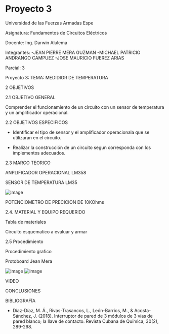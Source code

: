 # Proyecto 3

Universidad de las Fuerzas Armadas Espe

Asignatura: Fundamentos de Circuitos Eléctricos

Docente: Ing. Darwin Alulema

Integrantes: 
-JEAN PIERRE MERA GUZMAN 
-MICHAEL PATRICIO ANDRANGO CAMPUEZ 
-JOSE MAURICIO FUEREZ ARIAS

Parcial: 3

Proyecto 3: TEMA: MEDIDIOR DE TEMPERATURA

2 OBJETIVOS

2.1 OBJETIVO GENERAL

Comprender el funcionamiento de un circuito con un sensor de temperatura y un amplificador operacional.

2.2 OBJETIVOS ESPECIFICOS

* Identificar el tipo de sensor y el amplificador operacionala que se utilizaran en el circuito. 

* Realizar la construcción de un circuito segun corresponda con los implementos adecuados.

2.3 MARCO TEORICO



ANPLIFICADOR OPERACIONAL LM358

SENSOR DE TEMPERATURA LM35

![image](https://user-images.githubusercontent.com/104911658/221885111-244d9d6c-31fd-47e3-84ac-1aff4f12ca87.png)

POTENCIOMETRO DE PRECICION DE 10KOhms


2.4. MATERIAL Y EQUIPO REQUERIDO

Tabla de materiales



Circuito esquematico a evaluar y armar



2.5 Procedimiento



Procedimiento grafico

Protoboard Jean Mera 

![image](https://user-images.githubusercontent.com/104911658/221884301-eef6c4c7-2050-42e5-9302-039cd23529a9.png)
![image](https://user-images.githubusercontent.com/104911658/221884961-42a41135-f0bf-4bbc-a6fe-6d5912f731d1.png)


VIDEO



CONCLUSIONES

 


BIBLIOGRAFÍA

* Díaz-Díaz, M. Á., Rivas-Trasancos, L., León-Barrios, M., & Acosta-Sánchez, J. (2018). Interruptor de pared de 3 módulos de 3 vías de pared blanco; la llave de contacto. Revista Cubana de Química, 30(2), 289-298.

